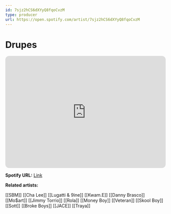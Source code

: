 ```yaml
---
id: 7sjz2hCS6dXYyQ8fqoCvzM
type: producer
url: https://open.spotify.com/artist/7sjz2hCS6dXYyQ8fqoCvzM
---
```

# Drupes

<iframe style="border-radius:12px" src="https://open.spotify.com/embed/artist/7sjz2hCS6dXYyQ8fqoCvzM" width="100%" height="352" frameBorder="0" allowfullscreen="" allow="autoplay; clipboard-write; encrypted-media; fullscreen; picture-in-picture" loading="lazy"></iframe>

**Spotify URL:** [Link](https://open.spotify.com/artist/7sjz2hCS6dXYyQ8fqoCvzM)

**Related artists:**

[[SBM]]
[[Cha Lee]]
[[Lugatti & 9ine]]
[[Kwam.E]]
[[Danny Brasco]]
[[Mo$art]]
[[Jimmy Torrio]]
[[Rola]]
[[Money Boy]]
[[Veteran]]
[[Skool Boy]]
[[Sott]]
[[Broke Boys]]
[[JACE]]
[[Traya]]
